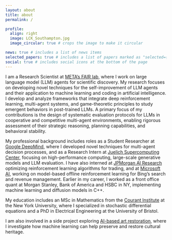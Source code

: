 ```yaml
---
layout: about
title: about
permalink: /

profile:
  align: right
  image: LCK_Southampton.jpg
  image_circular: true # crops the image to make it circular

news: true # includes a list of news items
selected_papers: true # includes a list of papers marked as "selected={true}"
social: true # includes social icons at the bottom of the page
---
```


I am a Research Scientist at [META’s FAIR lab](https://ai.meta.com/research/), where I work on large language model (LLM) agents for scientific discovery. My research focuses on developing novel techniques for the self-improvement of LLM agents and their application to machine learning and coding in artificial intelligence. I develop and analyze frameworks that integrate deep reinforcement learning, multi-agent systems, and game-theoretic principles to study emergent behaviors in post-trained LLMs. A primary focus of my contributions is the design of systematic evaluation protocols for LLMs in cooperative and competitive multi-agent environments, enabling rigorous assessment of their strategic reasoning, planning capabilities, and behavioral stability.


My professional background includes roles as a Student Researcher at [Google DeepMind](https://deepmind.google/), where I developed novel techniques for multi-agent decision processes, and as a Research Intern at [Juelich Supercomputing Center](https://www.fz-juelich.de/en/ias/jsc), focusing on high-performance computing, large-scale generative models and LLM evaluation. I have also interned at [JPMorgan AI Research](https://www.jpmorgan.com/technology/artificial-intelligence) optimizing reinforcement learning algorithms for trading, and at [Microsoft AI](https://www.microsoft.com/en-us/research/group/bing-speech-and-language-sciences/), working on model-based offline reinforcement learning for Bing’s search and revenue management. Earlier in my career, I worked as a front office quant at Morgan Stanley, Bank of America and HSBC in NY, implementing machine learning and diffusion models in C++.


My education includes an MSc in Mathematics from the [Courant Institute](https://cims.nyu.edu/dynamic/) at the New York University, where I specialized in stochastic differential equations and a PhD in Electrical Engineering at the University of Bristol.

I am also involved in a side project exploring [AI-based art restoration](https://artrestoreai.github.io/), where I investigate how machine learning can help preserve and restore cultural heritage.

<!--  You can put a picture in, too. The code is already in, just name your picture `prof_pic.jpg` and put it in the `img/` folder.

 Put your address / P.O. box / other info right below your picture. You can also disable any these elements by editing `profile` property of the YAML header of your `_pages/about.md`. Edit `_bibliography/papers.bib` and Jekyll will render your [publications page](/al-folio/publications/) automatically.

Link to your social media connections, too.
This theme is set up to use [Font Awesome icons](http://fortawesome.github.io/Font-Awesome/) and [Academicons](https://jpswalsh.github.io/academicons/), # like the ones below. Add your Facebook, Twitter, LinkedIn, Google Scholar, or just disable all of them. --->
